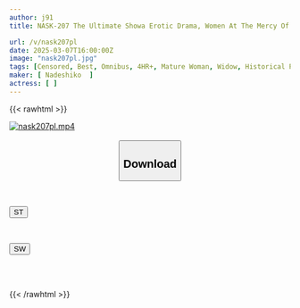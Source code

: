 ```yaml
---
author: j91
title: NASK-207 The Ultimate Showa Erotic Drama, Women At The Mercy Of A Postwar Rural Village. A Sensual Drama Of Lust Swirling Around, 4 People, 4 Hours

url: /v/nask207pl
date: 2025-03-07T16:00:00Z
image: "nask207pl.jpg"
tags: [Censored, Best, Omnibus, 4HR+, Mature Woman, Widow, Historical Play	]
maker: [ Nadeshiko  ]
actress: [ ]
---
```



{{< rawhtml >}}

<div class="video" data-videoid="JK0VwLLwR7Trd4">
    <a href="javascript:;">
        <img src="/v/nask207pl/nask207pl.jpg" width="WIDTH" height="HEIGHT" alt="nask207pl.mp4" loading="lazy">
    </a>
</div>

<script type="text/javascript" src="https://j91.asia/asset/on-demand-st.js"></script>

<br>
  <link rel="stylesheet" href="https://j91.asia/asset/bs5.css">
  
  <center>
  <button class="btn btn-primary" type="button" data-bs-toggle="collapse" data-bs-target=".multi-collapse" aria-expanded="false" aria-controls="multiCollapseExample1 multiCollapseExample2"><h2>Download</h2></button></center>
</p>
<div class="row">
  <div class="col">
    <div class="collapse multi-collapse" id="multiCollapseExample1">
      <div class="card card-body">
	      	      <br>
<div class="buttons">  
<p><a href="/v/nask207pl/st.html" target="_blank"><button class="btn-hover color-3"><i class="fa fa-download"></i> ST</button></a></p></div>
    </div>
  </div>
</div>
  <div class="col">
    <div class="collapse multi-collapse" id="multiCollapseExample2">
      <div class="card card-body">
	      <br>
<div class="buttons">
<p><a href="/v/nask207pl/sw.html" target="_blank"><button class="btn-hover color-2"><i class="fa fa-download"></i> SW</button></a></p></div>
<br><br>
      </div>
    </div>
  </div>
</div>

{{< /rawhtml >}}